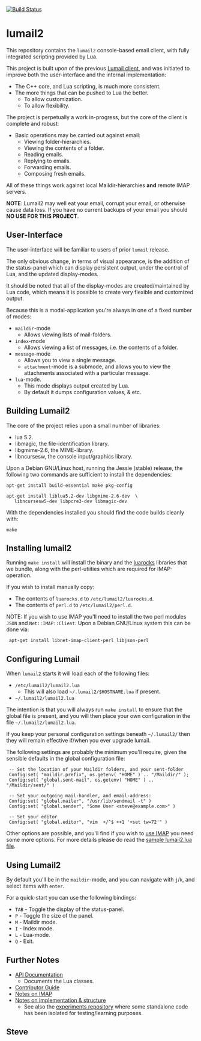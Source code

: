 
[![Build Status](https://travis-ci.org/lumail/lumail2.png)](https://travis-ci.org/lumail/lumail2)


lumail2
=======

This repository contains the `lumail2` console-based email
client, with fully integrated scripting provided by Lua.

This project is built upon of the previous [Lumail client](https://github.com/lumail/lumail/), and was initiated to improve both the user-interface and
the internal implementation:

* The C++ core, and Lua scripting, is much more consistent.
* The more things that can be pushed to Lua the better.
    * To allow customization.
    * To allow flexibility.

The project is perpetually a work in-progress, but the core of the client
is complete and robust:

* Basic operations may be carried out against email:
     * Viewing folder-hierarchies.
     * Viewing the contents of a folder.
     * Reading emails.
     * Replying to emails.
     * Forwarding emails.
     * Composing fresh emails.

All of these things work against local Maildir-hierarchies __and__ remote
IMAP servers.

**NOTE**: Lumail2 may well eat your email, corrupt your email, or
otherwise cause data loss.  If you have no current backups of your
email you should **NO USE FOR THIS PROJECT**.


User-Interface
--------------

The user-interface will be familiar to users of prior `lumail` release.

The only obvious change, in terms of visual appearance, is the addition of
the status-panel which can display persistent output, under the control of
Lua, and the updated display-modes.

It should be noted that all of the display-modes are created/maintained by
Lua code, which means it is possible to create very flexible and
customized output.

Because this is a modal-application you're always in one of a fixed number
of modes:


* `maildir`-mode
    * Allows viewing lists of mail-folders.
* `index`-mode
    * Allows viewing a list of messages, i.e. the contents of a folder.
* `message`-mode
    * Allows you to view a single message.
    * `attachment`-mode is a submode, and allows you to view the attachments associated with a particular message.
* `lua`-mode.
    * This mode displays output created by Lua.
    * By default it dumps configuration values, & etc.


Building Lumail2
----------------

The core of the project relies upon a small number of libraries:

* lua 5.2.
* libmagic, the file-identification library.
* libgmime-2.6, the MIME-library.
* libncursesw, the console input/graphics library.

Upon a Debian GNU/Linux host, running the Jessie (stable) release, the following two commands are sufficient to install the dependencies:

    apt-get install build-essential make pkg-config

    apt-get install liblua5.2-dev libgmime-2.6-dev  \
       libncursesw5-dev libpcre3-dev libmagic-dev


With the dependencies installed you should find the code builds cleanly with:

    make



Installing lumail2
------------------

Running `make install` will install the binary and the [luarocks](https://luarocks.org/) libraries that we bundle, along with the perl-utiities which are required for IMAP-operation.

If you wish to install manually copy:

* The contents of `luarocks.d` to `/etc/lumail2/luarocks.d`.
* The contents of `perl.d` to `/etc/lumail2/perl.d`.

NOTE: If you wish to use IMAP you'll need to install the two perl modules `JSON` and `Net::IMAP::Client`.  Upon a Debian GNU/Linux system this can be done
via:

     apt-get install libnet-imap-client-perl libjson-perl




Configuring Lumail
-------------------

When `lumail2` starts it will load each of the following files:

* `/etc/lumail2/lumail2.lua`
    * This will also load `~/.lumail2/$HOSTNAME.lua` if present.
* `~/.lumail2/lumail2.lua`

The intention is that you will always run `make install` to ensure
that the global file is present, and you will then place your own
configuration in the file `~/.lumail2/lumail2.lua`.

If you keep your personal configuration settings beneath `~/.lumail2/`
then they will remain effective if/when you ever upgrade lumail.

The following settings are probably the minimum you'll require,
given the sensible defaults in the global configuration file:


     -- Set the location of your Maildir folders, and your sent-folder
     Config:set( "maildir.prefix", os.getenv( "HOME" ) .. "/Maildir/" );
     Config:set( "global.sent-mail", os.getenv( "HOME" ) .. "/Maildir/sent/" )

     -- Set your outgoing mail-handler, and email-address:
     Config:set( "global.mailer", "/usr/lib/sendmail -t" )
     Config:set( "global.sender", "Some User <steve@example.com>" )

     -- Set your editor
     Config:set( "global.editor", "vim  +/^$ ++1 '+set tw=72'" )

Other options are possible, and you'll find if you wish to
[use IMAP](IMAP.md) you need some more options.  For more details
please do read the [sample lumail2.lua file](lumail2.lua).



Using Lumail2
-------------

By default you'll be in the `maildir`-mode, and you can navigate with `j`/`k`, and select items with `enter`.

For a quick-start you can use the following bindings:

* `TAB` - Toggle the display of the status-panel.
* `P` - Toggle the size of the panel.
* `M` - Maildir mode.
* `I` - Index mode.
* `L` - Lua-mode.
* `Q` - Exit.


Further Notes
-------------

* [API Documentation](API.md)
   * Documents the Lua classes.
* [Contributor Guide](CONTRIBUTING.md)
* [Notes on IMAP](IMAP.md)
* [Notes on implementation & structure](HACKING.md)
   * See also the [experiments repository](https://github.com/lumail/experiments) where some standalone code has been isolated for testing/learning purposes.


Steve
--
